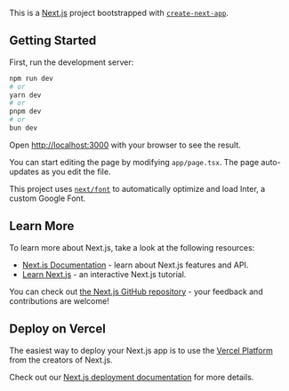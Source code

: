 This is a [Next.js](https://nextjs.org/) project
bootstrapped with
[`create-next-app`](https://github.com/vercel/next.js/tree/canary/packages/create-next-app).

## Getting Started

First, run the development server:

```bash
npm run dev
# or
yarn dev
# or
pnpm dev
# or
bun dev
```

Open [http://localhost:3000](http://localhost:3000) with
your browser to see the result.

You can start editing the page by modifying `app/page.tsx`.
The page auto-updates as you edit the file.

This project uses
[`next/font`](https://nextjs.org/docs/basic-features/font-optimization)
to automatically optimize and load Inter, a custom Google
Font.

## Learn More

To learn more about Next.js, take a look at the following
resources:

- [Next.js Documentation](https://nextjs.org/docs) - learn
  about Next.js features and API.
- [Learn Next.js](https://nextjs.org/learn) - an interactive
  Next.js tutorial.

You can check out
[the Next.js GitHub repository](https://github.com/vercel/next.js/) -
your feedback and contributions are welcome!

## Deploy on Vercel

The easiest way to deploy your Next.js app is to use the
[Vercel Platform](https://vercel.com/new?utm_medium=default-template&filter=next.js&utm_source=create-next-app&utm_campaign=create-next-app-readme)
from the creators of Next.js.

Check out our
[Next.js deployment documentation](https://nextjs.org/docs/deployment)
for more details.
